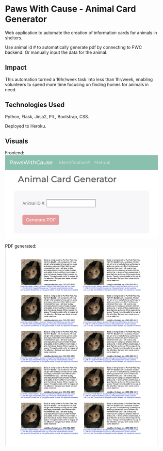 # Paws With Cause - Animal Card Generator

Web application to automate the creation of information cards for animals in shelters.

Use animal id # to automatically generate pdf by connecting to PWC backend. Or manually input the data for the animal.

## Impact

This automation turned a 16hr/week task into less than 1hr/week, enabling volunteers to spend more time focusing on finding homes for animals in need.

## Technologies Used

Python, Flask, Jinja2, PIL, Bootstrap, CSS.

Deployed to Heroku.

## Visuals

Frontend:
![frontend](./assets/frontend.png)

PDF generated:
![final pdf example](./assets/final-pdf-example.png)
